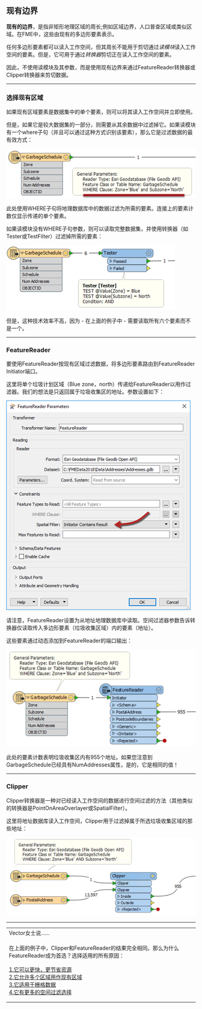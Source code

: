  <div id="readme" class="readme blob instapaper_body">
    <article class="markdown-body entry-content" itemprop="text"><h2><a id="user-content-existing-boundaries" class="anchor" aria-hidden="true" href="./5.08.ExistingFeatureAreas.md#existing-boundaries"></a><font style="vertical-align: inherit;"><font style="vertical-align: inherit;">现有边界</font></font></h2>
<p><strong><font style="vertical-align: inherit;"><font style="vertical-align: inherit;">现有的边界</font></font></strong><font style="vertical-align: inherit;"><font style="vertical-align: inherit;">，是指非矩形地理区域的周长;</font><font style="vertical-align: inherit;">例如区域边界，人口普查区域或类似区域。</font><font style="vertical-align: inherit;">在FME中，这些由现有的多边形要素表示。</font></font></p>
<p><font style="vertical-align: inherit;"><font style="vertical-align: inherit;">任何多边形要素都可以读入工作空间，但其周长不能用于剪切通过</font></font><em><font style="vertical-align: inherit;"><font style="vertical-align: inherit;">读模块</font></font></em><font style="vertical-align: inherit;"><font style="vertical-align: inherit;">读入工作空间的要素</font><font style="vertical-align: inherit;">。</font><font style="vertical-align: inherit;">但是，它可用于通过</font></font><em><font style="vertical-align: inherit;"><font style="vertical-align: inherit;">转换器</font></font></em><font style="vertical-align: inherit;">剪切正在读入工作空间的要素。</font></p>
<p><font style="vertical-align: inherit;"><font style="vertical-align: inherit;">因此，不使用读模块及其参数，而是使用现有边界来通过FeatureReader转换器或Clipper转换器来剪切数据。</font></font></p>
<hr>
<h3><a id="user-content-selecting-the-existing-area" class="anchor" aria-hidden="true" href="./5.08.ExistingFeatureAreas.md#selecting-the-existing-area"></a><font style="vertical-align: inherit;"><font style="vertical-align: inherit;">选择现有区域</font></font></h3>
<p><font style="vertical-align: inherit;"><font style="vertical-align: inherit;">如果现有区域要素是数据集中的单个要素，则可以将其读入工作空间并立即使用。</font></font></p>
<p><font style="vertical-align: inherit;"><font style="vertical-align: inherit;">但是，如果它是较大数据集的一部分，则需要从其余数据中过滤掉它。</font><font style="vertical-align: inherit;">如果读模块有一个where子句（并且可以通过这种方式识别该要素），那么它是过滤数据的最有效方式：</font></font></p>
<p><a target="_blank" rel="noopener noreferrer" href="./Images/Img5.023.ReaderWhereClause.png"><img src="./Images/Img5.023.ReaderWhereClause.png" alt="" style="max-width:100%;"></a></p>
<p><font style="vertical-align: inherit;"><font style="vertical-align: inherit;">此处使用WHERE子句将地理数据库中的数据过滤为所需的要素。</font><font style="vertical-align: inherit;">连接上的要素计数仅显示传递的单个要素。</font></font></p>
<p><font style="vertical-align: inherit;"><font style="vertical-align: inherit;">如果读模块没有WHERE子句参数，则可以读取完整数据集，并使用转换器（如Tester或TestFilter）过滤掉所需的要素：</font></font></p>
<p><a target="_blank" rel="noopener noreferrer" href="./Images/Img5.024.TesterNotWhereClause.png"><img src="./Images/Img5.024.TesterNotWhereClause.png" alt="" style="max-width:100%;"></a></p>
<p><font style="vertical-align: inherit;"><font style="vertical-align: inherit;">但是，这种技术效率不高，因为 - 在上面的例子中 - 需要读取所有六个要素而不是一个。</font></font></p>
<hr>
<h3><a id="user-content-featurereader" class="anchor" aria-hidden="true" href="./5.08.ExistingFeatureAreas.md#featurereader"></a><font style="vertical-align: inherit;"><font style="vertical-align: inherit;">FeatureReader</font></font></h3>
<p><font style="vertical-align: inherit;"><font style="vertical-align: inherit;">要使用FeatureReader按现有区域过滤数据，将多边形要素路由到FeatureReader Initiator端口。</font></font></p>
<p><font style="vertical-align: inherit;"><font style="vertical-align: inherit;">这里将单个垃圾计划区域（Blue zone，north）传递给FeatureReader以用作过滤器。</font><font style="vertical-align: inherit;">我们的想法是只返回属于垃圾收集区的地址。</font><font style="vertical-align: inherit;">参数设置如下：</font></font></p>
<p><a target="_blank" rel="noopener noreferrer" href="./Images/Img5.025.FeatureReaderParameters.png"><img src="./Images/Img5.025.FeatureReaderParameters.png" alt="" style="max-width:100%;"></a></p>
<p><font style="vertical-align: inherit;"><font style="vertical-align: inherit;">请注意，FeatureReader设置为从地址地理数据库中读取。</font><font style="vertical-align: inherit;">空间过滤器参数告诉转换器仅读取传入多边形要素（垃圾收集区域）内的要素（地址）。</font></font></p>
<p><font style="vertical-align: inherit;"><font style="vertical-align: inherit;">这些要素通过动态添加到FeatureReader的端口输出：</font></font></p>
<p><a target="_blank" rel="noopener noreferrer" href="./Images/Img5.026.FeatureReaderOutput.png"><img src="./Images/Img5.026.FeatureReaderOutput.png" alt="" style="max-width:100%;"></a></p>
<p><font style="vertical-align: inherit;"><font style="vertical-align: inherit;">此处的要素计数表明垃圾收集区内有955个地址。</font><font style="vertical-align: inherit;">如果您注意到GarbageSchedule已经具有NumAddresses属性，是的，它是相同的值！</font></font></p>
<hr>
<h3><a id="user-content-clipper" class="anchor" aria-hidden="true" href="./5.08.ExistingFeatureAreas.md#clipper"></a><font style="vertical-align: inherit;"><font style="vertical-align: inherit;">Clipper</font></font></h3>
<p><font style="vertical-align: inherit;"><font style="vertical-align: inherit;">Clipper转换器是一种对已经读入工作空间的数据进行空间过滤的方法（其他类似的转换器是PointOnAreaOverlayer或SpatialFilter）。</font></font></p>
<p><font style="vertical-align: inherit;"><font style="vertical-align: inherit;">这里将地址数据库读入工作空间，Clipper用于过滤掉属于所选垃圾收集区域的那些地址：</font></font></p>
<p><a target="_blank" rel="noopener noreferrer" href="./Images/Img5.027.ClipperClippingAddresses.png"><img src="./Images/Img5.027.ClipperClippingAddresses.png" alt="" style="max-width:100%;"></a></p>
<hr>

<table>
<tbody><tr>
<td>
<i></i><font style="vertical-align: inherit;"><font style="vertical-align: inherit;">
Vector女士说......
</font></font></td>
</tr>
<tr>
<td><font style="vertical-align: inherit;"><font style="vertical-align: inherit;">

在上面的例子中，Clipper和FeatureReader的结果完全相同。</font><font style="vertical-align: inherit;">那么为什么FeatureReader成为首选？</font><font style="vertical-align: inherit;">选择适用的所有原因：
 </font></font><br><br><a href="http://52.73.3.37/fmedatastreaming/Manual/QAResponse2017.fmw?chapter=23&amp;question=1&amp;answer=1&amp;DestDataset_TEXTLINE=C%3A%5CFMEOutput%5CQAResponse.html" rel="nofollow"><font style="vertical-align: inherit;"><font style="vertical-align: inherit;">1.它可以更快，更节省资源</font></font></a>
<br><a href="http://52.73.3.37/fmedatastreaming/Manual/QAResponse2017.fmw?chapter=23&amp;question=1&amp;answer=2&amp;DestDataset_TEXTLINE=C%3A%5CFMEOutput%5CQAResponse.html" rel="nofollow"><font style="vertical-align: inherit;"><font style="vertical-align: inherit;">2.它允许多个区域用作现有区域</font></font></a>
<br><a href="http://52.73.3.37/fmedatastreaming/Manual/QAResponse2017.fmw?chapter=23&amp;question=1&amp;answer=3&amp;DestDataset_TEXTLINE=C%3A%5CFMEOutput%5CQAResponse.html" rel="nofollow"><font style="vertical-align: inherit;"><font style="vertical-align: inherit;">3.它适用于栅格数据</font></font></a>
<br><a href="http://52.73.3.37/fmedatastreaming/Manual/QAResponse2017.fmw?chapter=23&amp;question=1&amp;answer=4&amp;DestDataset_TEXTLINE=C%3A%5CFMEOutput%5CQAResponse.html" rel="nofollow"><font style="vertical-align: inherit;"><font style="vertical-align: inherit;">4.它有更多的空间过滤选择</font></font></a>

</td>
</tr>
</tbody></table>
</article>
  </div>
